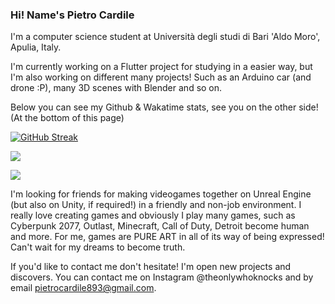 ### Hi! Name's Pietro Cardile 

I'm a computer science student at Università degli studi di Bari 'Aldo Moro', Apulia, Italy.

I'm currently working on a Flutter project for studying in a easier way, but I'm also working on different many projects! Such as an Arduino car (and drone :P), many 3D scenes with Blender and so on.

Below you can see my Github & Wakatime stats, see you on the other side! (At the bottom of this page)

[![GitHub Streak](https://streak-stats.demolab.com?user=SevenK34&theme=transparent&border_radius=10&date_format=%5BY%20%5DM%20j)](https://git.io/streak-stats)

<a href="https://wakatime.com"><img src="https://wakatime.com/share/@fe256537-acec-472b-b98d-12311fc09561/f215b72b-08d8-48c6-9679-2ca94851511c.png" /></a>

<a href="https://wakatime.com"><img src="https://wakatime.com/share/@fe256537-acec-472b-b98d-12311fc09561/c225e494-61a8-4206-8b40-83f381df1726.png" /></a>

I'm looking for friends for making videogames together on Unreal Engine (but also on Unity, if required!) in a friendly and non-job environment.
I really love creating games and obviously I play many games, such as Cyberpunk 2077, Outlast, Minecraft, Call of Duty, Detroit become human and more.
For me, games are PURE ART in all of its way of being expressed! Can't wait for my dreams to become truth.

If you'd like to contact me don't hesitate! I'm open new projects and discovers.
You can contact me on Instagram @theonlywhoknocks and by email pietrocardile893@gmail.com.
